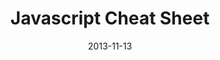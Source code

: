 ---
layout: post.hbs
date: '2013-11-13'
title: Javascript Cheat Sheet
categories: [ecrits, presentation]
tags: [javascript, objet, graphisme, test]
resume: Présentation de techniques de base en Javascript.
images: ["presentation/JS.png"]
directLink: "http://manland.github.io/slides-angularjs/jscheatsheet/"
---